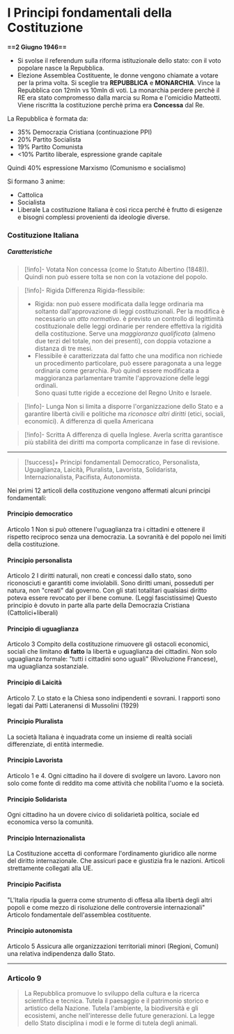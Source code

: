 # I Principi fondamentali della Costituzione

**==2 Giugno 1946==** 

- Si svolse il referendum sulla riforma istituzionale dello stato: con il voto popolare nasce la Repubblica. 
- Elezione Assemblea Costituente, le donne vengono chiamate a votare per la prima volta. 
Si sceglie tra **REPUBBLICA** e **MONARCHIA**. Vince la Repubblica con 12mln vs 10mln di voti. La monarchia perdere perchè il RE era stato compromesso dalla marcia su Roma e l'omicidio Matteotti. 
Viene riscritta la costituzione perchè prima era **Concessa** dal Re. 

La Repubblica è formata da: 
- 35% Democrazia Cristiana (continuazione PPI)
- 20% Partito Socialista 
- 19% Partito Comunista 
- <10% Partito liberale, espressione grande capitale 

Quindi 40% espressione Marxismo (Comunismo e socialismo)

Si formano 3 anime:
- Cattolica
- Socialista 
- Liberale
La costituzione Italiana è così ricca perché è frutto di esigenze e bisogni complessi provenienti da ideologie diverse. 

### Costituzione Italiana
##### Caratteristiche

> [!info]- Votata
> Non concessa (come lo Statuto Albertino (1848)). Quindi non può essere tolta se non con la votazione del popolo.

> [!info]- Rigida 
> Differenza Rigida-flessibile: 
> - Rigida: non può essere modificata dalla legge ordinaria ma soltanto dall'approvazione di leggi costituzionali. Per la modifica è necessario un *atto normativo*. è previsto un controllo di legittimità costituzionale delle leggi ordinarie per rendere effettiva la rigidità della costituzione. Serve una *maggioranza qualificata* (almeno due terzi del totale, non dei presenti), con doppia votazione a distanza di tre mesi. 
> - Flessibile è caratterizzata dal fatto che una modifica non richiede un procedimento particolare, può essere paragonata a una legge ordinaria come gerarchia. Può quindi essere modificata a maggioranza parlamentare tramite l'approvazione delle leggi ordinali.  
> Sono quasi tutte rigide a eccezione del Regno Unito e Israele.

> [!info]- Lunga 
> Non si limita a disporre l'organizzazione dello Stato e a garantire libertà civili e politiche ma *riconosce altri diritti* (etici, sociali, economici). A differenza di quella Americana

> [!info]- Scritta
> A differenza di quella Inglese. Averla scritta garantisce più stabilità dei diritti ma comporta complicanze in fase di revisione. 

---

>[!success]+ Principi fondamentali
> Democratico, Personalista, Uguaglianza, Laicità, Pluralista, Lavorista, Solidarista, Internazionalista, Pacifista, Autonomista. 

Nei primi 12 articoli della costituzione vengono affermati alcuni principi fondamentali: 

#### Principio democratico
Articolo 1
Non si può ottenere l'uguaglianza tra i cittadini e ottenere il rispetto reciproco senza una democrazia. 
La sovranità è del popolo nei limiti della costituzione. 
#### Principio personalista 
Articolo 2
I diritti naturali, non creati e concessi dallo stato, sono riconosciuti e garantiti come inviolabili. 
Sono diritti umani, posseduti per natura, non "creati" dal governo. 
Con gli stati totalitari qualsiasi diritto poteva essere revocato per il bene comune. (Leggi fascistissime)
Questo principio è dovuto in parte alla parte della Democrazia Cristiana (Cattolici+liberali)
#### Principio di uguaglianza
Articolo 3
Compito della costituzione rimuovere gli ostacoli economici, sociali che limitano **di fatto** la libertà e uguaglianza dei cittadini. 
Non solo uguaglianza formale: "tutti i cittadini sono uguali" (Rivoluzione Francese), ma uguaglianza sostanziale. 

#### Principio di Laicità
Articolo 7. Lo stato e la Chiesa sono indipendenti e sovrani. I rapporti sono legati dai Patti Lateranensi di  Mussolini (1929)
#### Principio Pluralista
La società Italiana è inquadrata come un insieme di realtà sociali differenziate, di entità intermedie. 
#### Principio Lavorista
Articolo 1 e 4.
Ogni cittadino ha il dovere di svolgere un lavoro. Lavoro non solo come fonte di reddito ma come attività che nobilita l'uomo e la società.
#### Principio Solidarista 
Ogni cittadino ha un dovere civico di solidarietà politica, sociale ed economica verso la comunità.
#### Principio Internazionalista 
La Costituzione accetta di conformare l'ordinamento giuridico alle norme del diritto internazionale. Che assicuri pace e giustizia fra le nazioni. Articoli strettamente collegati alla UE. 
#### Principio Pacifista 
"L'Italia ripudia la guerra come strumento di offesa alla libertà degli altri popoli e come mezzo di risoluzione delle controversie internazionali" 
Articolo fondamentale dell'assemblea costituente. 
#### Principio autonomista
Articolo 5
Assicura alle organizzazioni territoriali minori (Regioni, Comuni) una relativa indipendenza dallo Stato. 

---

### Articolo 9
> La Repubblica  promuove lo sviluppo della cultura e la ricerca scientifica e tecnica. Tutela il paesaggio e il patrimonio storico e artistico della Nazione. Tutela l'ambiente, la biodiversità e gli ecosistemi, anche nell'interesse delle future generazioni. La legge dello Stato disciplina i modi e le forme di tutela degli animali. 